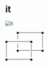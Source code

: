 # it
![it](https://github.com/meefer/it/workflows/it/badge.svg?branch=master)
```
     ●──────────●
     |          |
●──────────●    │
│    │     │    │
│    ●─────│────●
|          |  
●──────────●
```

